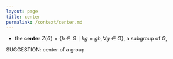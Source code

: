 ```yaml
---
layout: page
title: center
permalink: /context/center.md
---
```

-  the **center** $Z(G) = \{ h \in G \mid hg = gh, \forall g \in G\}$, a subgroup of $G$,

SUGGESTION: center of a group
